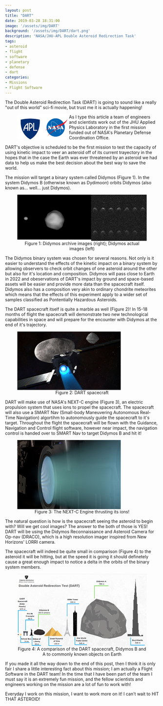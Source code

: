 ```yaml
---
layout: post
title: "DART"
date: 2019-03-28 18:31:00
image: '/assets/img/DART'
background: '/assets/img/DART/dart.png'
description: 'NASA/JHU-APL Double Asteroid Redirection Task'
tags:
- asteroid
- flight
- software
- planetary
- defense
- dart
categories:
- Missions
- Flight Software
---
```


The Double Asteroid Redirection Task (DART) is going to sound like a really "out of this world" sci-fi movie, but trust me it is actually happening!

<figure>
 <img src="/assets/img/DART/apl.jpg" alt="APL lgo" 
 width="20%"
 align="left"/>
  <img src="/assets/img/DART/nasa.jpg" alt="NASA logo"
 width="20%"
 align="left"/>
</figure>

As I type this article a team of engineers and scientists work out of the JHU Applied Physics Laboratory in the first mission funded out of NASA's Planetary Defense Coordination Office. 

DART's objective is scheduled to be the first mission to test the capacity of using kinetic impact to veer an asteroid off of its current trayectory in the hopes that in the case the Earth was ever threatened by an asteroid we had data to help us make the best decision about the best way to save the world. 

The mission will target a binary system called Didymos (Figure 1). In the system Didymos B (otherwise known as Dydimoon) orbits Didymos (also known as... well... just Didymos). 

<figure>
 <img src="/assets/img/DART/didymos_archives.png" alt="didymos archives" 
 width="57%"
 align="left"/>
   <img src="/assets/img/DART/didymos_actual.jpg" alt="didymos actual"
 width="43%"
 align="left"/>
 <figcaption align="center">
  Figure 1: Didymos archive images (right); Didymos actual images (left)
 </figcaption>
</figure>

The Didymos binary system was chosen for several reasons. Not only is it easier to understand the effects of the kinetic impact on a binary system by allowing observers to check orbit changes of one asteroid around the other but also for it's location and composition. Didymos will pass close to Earth in 2022 and obeservations of DART's impact by ground and space-based assets will be easier and provide more data than the spacecraft itself. Didymos also has a composition very akin to ordinary chondrite meteorites which means that the effects of this experiment apply to a wider set of samples classified as Pontentially Hazardous Asteroids. 

The DART spacecraft itself is quite a marble as well (Figure 2)! In 15-18 months of flight the spacecraft will demonstrate two new technological capabilities in space and will prepare for the encounter with Didymos at the end of it's trajectory. 

<figure>
 <img src="/assets/img/DART/target.jpg" alt="DART spacecraft" 
 width="80%"
 align="center"/>
 <figcaption align="center">
  Figure 2: DART spacecraft
 </figcaption>
</figure>

DART will make use of NASA's NEXT-C engine (Figure 3), an electric propulsion system that uses ions to propel the spacecraft. The spacecraft will also use a SMART Nav (Small-body Maneuvering Autonomous Real-Time Navigation) algortihm to autonomously guide the spacecraft to it's target. Throughout the flight the spacecraft will be flown with the Guidance, Navigation and Control flight software, however near impact, the navigation control is handed over to SMART Nav to target Didymos B and hit it!

<figure>
 <img src="/assets/img/DART/nextc.jpg" alt="DART spacecraft NEXT-C Engine" 
 width="80%"
 align="center"/>
 <figcaption align="center">
  Figure 3: The NEXT-C Engine thrusting its ions!
 </figcaption>
</figure>

The natural question is how is the spacecraft seeing the asteroid to begin with? Will we get cool images? The answer to the both of those is YES! DART will be using the Didymos Reconnaissance and Asteroid Camera for Op-nav (DRACO), which is a high resolution imager inspired from New Horizons' LORRI camera. 

The spacecraft will indeed be quite small in comparison (Figure 4) to the asteroid it will be hitting, but at the speed it is going it should definetely cause a great enough impact to notice a delta in the orbits of the binary system members. 

<figure>
 <img src="/assets/img/DART/scale.png" alt="DART Mission Scale (Comparison to known things)" 
 width="100%"
 align="center"/>
 <figcaption align="center">
  Figure 4: A comparison of the DART spacecraft, Didymos B and A to commonly known objects on Earth 
 </figcaption>
</figure>

If you made it all the way down to the end of this post, then I think it is only fair I share a little interesting fact about this mission; I am actually a Flight Software in the DART team! In the time that I have been part of the team I must say it is an extremely fun mission, and the fellow scientists and engineers working on the mission are a lot of fun to work with! 

Everyday I work on this mission, I want to work more on it! I can't wait to HIT THAT ASTEROID!